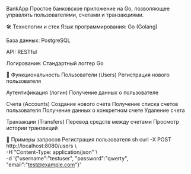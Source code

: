 BankApp
Простое банковское приложение на Go, позволяющее управлять пользователями, счетами и транзакциями.

🛠 Технологии и стек
Язык программирования: Go (Golang)

База данных: PostgreSQL

API: RESTful

Логирование: Стандартный логгер Go

🚀 Функциональность
Пользователи (Users)
Регистрация нового пользователя

Аутентификация (логин)
Получение данных о пользователе

Счета (Accounts)
Создание нового счета
Получение списка счетов пользователя
Получение данных о конкретном счете
Удаление счета

Транзакции (Transfers)
Перевод средств между счетами
Просмотр истории транзакций

📌 Примеры запросов
Регистрация пользователя
sh
curl -X POST http://localhost:8080/users \  
     -H "Content-Type: application/json" \  
     -d '{"username":"testuser", "password":"qwerty", "email":"test@example.com"}'   
